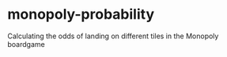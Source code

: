 # monopoly-probability
Calculating the odds of landing on different tiles in the Monopoly boardgame
